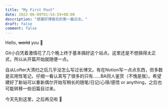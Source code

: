 ```yaml
---
title: "My First Post"
date: 2022-06-09T01:54:59+08:00
description: "搭建好博客后的第一篇日志。"
draft: false
comment: false
---
```


Hello, ~~world~~ you &#128075;

Git小白凭着激情花了几个晚上终于基本搞好这个站点。这里还是不想搞得太正式，所以从开篇开始就随便一点。

自从Lofter大清扫之后几乎没怎么写过长博文。有在Notion写一点点东西，但多数是实用性笔记，仔细一看认真写了很多的只有……BA同人鉴赏（不愧是我）。希望建好了新站可以重新偶尔开始写稍长的随笔/日记/心得/感悟 or anything，之后也可能转移一些旧篇目过来。

今天先到这里，之后再见啦 &#128075;
